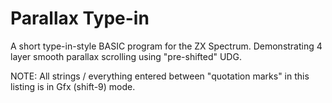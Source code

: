 # Parallax Type-in
A short type-in-style BASIC program for the ZX Spectrum. Demonstrating 4 layer smooth parallax scrolling using "pre-shifted" UDG.

NOTE: All strings / everything entered between "quotation marks" in this listing is in Gfx (shift-9) mode.

